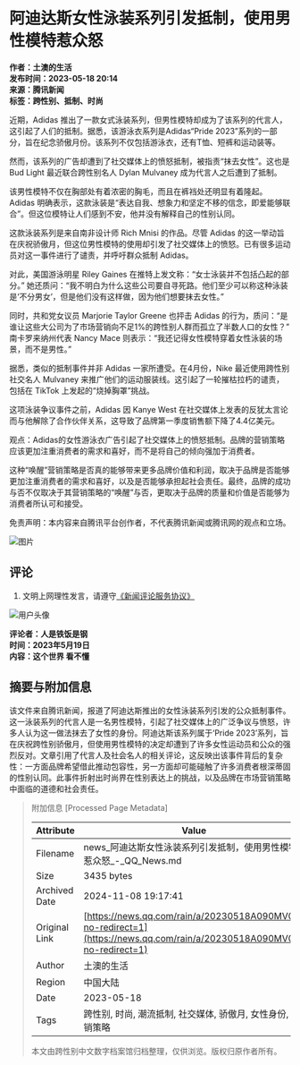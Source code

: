 # 阿迪达斯女性泳装系列引发抵制，使用男性模特惹众怒

**作者：土澳的生活**  
**发布时间：2023-05-18 20:14**  
**来源：腾讯新闻**  
**标签：跨性别、抵制、时尚**

近期，Adidas 推出了一款女式泳装系列，但男性模特却成为了该系列的代言人，这引起了人们的抵制。据悉，该游泳衣系列是Adidas“Pride 2023”系列的一部分，旨在纪念骄傲月份。该系列不仅包括游泳衣，还有T恤、短裤和运动装等。

然而，该系列的广告却遭到了社交媒体上的愤怒抵制，被指责“抹去女性”。这也是 Bud Light 最近联合跨性别名人 Dylan Mulvaney 成为代言人之后遭到了抵制。

该男性模特不仅在胸部处有着浓密的胸毛，而且在裤裆处还明显有着隆起。Adidas 明确表示，这款泳装是“表达自我、想象力和坚定不移的信念，即爱能够联合”。但这位模特让人们感到不安，他并没有解释自己的性别认同。

这款泳装系列是来自南非设计师 Rich Mnisi 的作品。尽管 Adidas 的这一举动旨在庆祝骄傲月，但这位男性模特的使用却引发了社交媒体上的愤怒。已有很多运动员对这一事件进行了谴责，并呼吁群众抵制 Adidas。

对此，美国游泳明星 Riley Gaines 在推特上发文称：“女士泳装并不包括凸起的部分。” 她还质问：“我不明白为什么这些公司要自寻死路。他们至少可以称这种泳装是‘不分男女’，但是他们没有这样做，因为他们想要抹去女性。”

同时，共和党女议员 Marjorie Taylor Greene 也抨击 Adidas 的行为，质问：“是谁让这些大公司为了市场营销向不足1%的跨性别人群而孤立了半数人口的女性？” 南卡罗来纳州代表 Nancy Mace 则表示：“我还记得女性模特穿着女性泳装的场景，而不是男性。”

据悉，类似的抵制事件并非 Adidas 一家所遭受。在4月份，Nike 最近使用跨性别社交名人 Mulvaney 来推广他们的运动服装线。这引起了一轮摧枯拉朽的谴责，包括在 TikTok 上发起的“烧掉胸罩”挑战。

这项泳装争议事件之前，Adidas 因 Kanye West 在社交媒体上发表的反犹太言论而与他解除了合作伙伴关系，这导致了品牌第一季度销售额下降了4.4亿美元。

观点：Adidas的女性游泳衣广告引起了社交媒体上的愤怒抵制。品牌的营销策略应该更加注重消费者的需求和喜好，而不是将自己的倾向强加于消费者。

这种“唤醒”营销策略是否真的能够带来更多品牌价值和利润，取决于品牌是否能够更加注重消费者的需求和喜好，以及是否能够承担起社会责任。最终，品牌的成功与否不仅取决于其营销策略的“唤醒”与否，更取决于品牌的质量和价值是否能够为消费者所认可和接受。

免责声明：本内容来自腾讯平台创作者，不代表腾讯新闻或腾讯网的观点和立场。

![图片](https://inews.gtimg.com/newsapp_bt/0/1012205723968_6694/0)

## 评论
1. 文明上网理性发言，请遵守[《新闻评论服务协议》](https://new.qq.com/static/coralinfo.htm)

![用户头像](http://inews.gtimg.com/newsapp_ls/0/12597139796/0)

**评论者：人是铁饭是钢**  
**时间：2023年5月19日**  
**内容：这个世界 看不懂**

## 摘要与附加信息

<!-- tcd_abstract -->
该文件来自腾讯新闻，报道了阿迪达斯推出的女性泳装系列引发的公众抵制事件。这一泳装系列的代言人是一名男性模特，引起了社交媒体上的广泛争议与愤怒，许多人认为这一做法抹去了女性的身份。阿迪达斯该系列属于‘Pride 2023’系列，旨在庆祝跨性别骄傲月，但使用男性模特的决定却遭到了许多女性运动员和公众的强烈反对。文章引用了代言人及社会名人的相关评论，这反映出该事件背后的复杂性：一方面品牌希望借此推动包容性，另一方面却可能碰触了许多消费者根深蒂固的性别认同。此事件折射出时尚界在性别表达上的挑战，以及品牌在市场营销策略中面临的道德和社会责任。
<!-- tcd_abstract_end -->

> 附加信息 [Processed Page Metadata]
>
> | Attribute       | Value                                  |
> |-----------------|----------------------------------------|
> | Filename        | news_阿迪达斯女性泳装系列引发抵制，使用男性模特惹众怒_-_QQ_News.md                             |
> | Size            | 3435 bytes                           |
> | Archived Date   | 2024-11-08 19:17:41                             |
> | Original Link   | [https://news.qq.com/rain/a/20230518A090MV00?no-redirect=1](https://news.qq.com/rain/a/20230518A090MV00?no-redirect=1)                       |
> | Author          | 土澳的生活                               |
> | Region          | 中国大陆                               |
> | Date            | 2023-05-18                                 |
> | Tags            | 跨性别, 时尚, 潮流抵制, 社交媒体, 骄傲月, 女性身份, 营销策略                                 |
>
> 本文由跨性别中文数字档案馆归档整理，仅供浏览。版权归原作者所有。
>